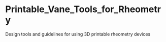 # Printable_Vane_Tools_for_Rheometry
Design tools and guidelines for using 3D printable rheometry devices
